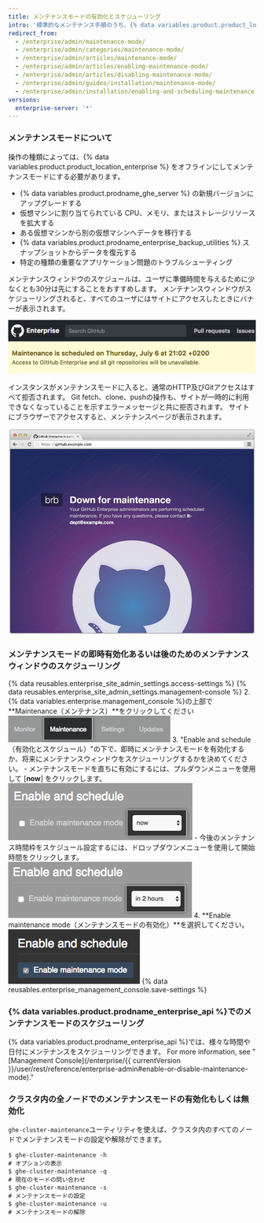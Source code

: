 ```yaml
---
title: メンテナンスモードの有効化とスケジューリング
intro: '標準的なメンテナンス手順のうち、{% data variables.product.product_location_enterprise %} のアップグレードやバックアップの復元などは、通常の使用のためにインスタンスをオフラインにしなければならないものがあります。'
redirect_from:
  - /enterprise/admin/maintenance-mode/
  - /enterprise/admin/categories/maintenance-mode/
  - /enterprise/admin/articles/maintenance-mode/
  - /enterprise/admin/articles/enabling-maintenance-mode/
  - /enterprise/admin/articles/disabling-maintenance-mode/
  - /enterprise/admin/guides/installation/maintenance-mode/
  - /enterprise/admin/installation/enabling-and-scheduling-maintenance-mode
versions:
  enterprise-server: '*'
---
```


### メンテナンスモードについて

操作の種類によっては、{% data variables.product.product_location_enterprise %} をオフラインにしてメンテナンスモードにする必要があります。
- {% data variables.product.prodname_ghe_server %} の新規バージョンにアップグレードする
- 仮想マシンに割り当てられている CPU、メモリ、またはストレージリソースを拡大する
- ある仮想マシンから別の仮想マシンへデータを移行する
- {% data variables.product.prodname_enterprise_backup_utilities %} スナップショットからデータを復元する
- 特定の種類の重要なアプリケーション問題のトラブルシューティング

メンテナンスウィンドウのスケジュールは、ユーザに準備時間を与えるために少なくとも30分は先にすることをおすすめします。 メンテナンスウィンドウがスケジューリングされると、すべてのユーザにはサイトにアクセスしたときにバナーが表示されます。

![スケジューリングされたメンテナンスに関するエンドユーザ向けバナー](/assets/images/enterprise/maintenance/maintenance-scheduled.png)

インスタンスがメンテナンスモードに入ると、通常のHTTP及びGitアクセスはすべて拒否されます。 Git fetch、clone、pushの操作も、サイトが一時的に利用できなくなっていることを示すエラーメッセージと共に拒否されます。 サイトにブラウザーでアクセスすると、メンテナンスページが表示されます。

![メンテナンスモードのスプラッシュスクリーン](/assets/images/enterprise/maintenance/maintenance-mode-maintenance-page.png)

### メンテナンスモードの即時有効化あるいは後のためのメンテナンスウィンドウのスケジューリング

{% data reusables.enterprise_site_admin_settings.access-settings %}
{% data reusables.enterprise_site_admin_settings.management-console %}
2. {% data variables.enterprise.management_console %}の上部で**Maintenance（メンテナンス）**をクリックしてください ![[Maintenance] タブ](/assets/images/enterprise/management-console/maintenance-tab.png)
3. "Enable and schedule（有効化とスケジュール）"の下で、即時にメンテナンスモードを有効化するか、将来にメンテナンスウィンドウをスケジューリングするかを決めてください。
    - メンテナンスモードを直ちに有効にするには、プルダウンメニューを使用して [**now**] をクリックします。 ![メンテナンスモードを有効にするオプションが選択されたドロップダウンメニュー](/assets/images/enterprise/maintenance/enable-maintenance-mode-now.png)
    - 今後のメンテナンス時間枠をスケジュール設定するには、ドロップダウンメニューを使用して開始時間をクリックします。 ![メンテナンス時間枠を 2 時間でスケジュール設定するオプションが選択されたドロップダウンメニュー](/assets/images/enterprise/maintenance/schedule-maintenance-mode-two-hours.png)
4. **Enable maintenance mode（メンテナンスモードの有効化）**を選択してください。 ![メンテナンスモードの有効化とスケジューリングのためのチェックボックス](/assets/images/enterprise/maintenance/enable-maintenance-mode-checkbox.png)
{% data reusables.enterprise_management_console.save-settings %}

### {% data variables.product.prodname_enterprise_api %}でのメンテナンスモードのスケジューリング

{% data variables.product.prodname_enterprise_api %}では、様々な時間や日付にメンテナンスをスケジューリングできます。 For more information, see "[Management Console](/enterprise/{{ currentVersion }}/user/rest/reference/enterprise-admin#enable-or-disable-maintenance-mode)."

### クラスタ内の全ノードでのメンテナンスモードの有効化もしくは無効化

`ghe-cluster-maintenance`ユーティリティを使えば、クラスタ内のすべてのノードでメンテナンスモードの設定や解除ができます。

```shell
$ ghe-cluster-maintenance -h
# オプションの表示
$ ghe-cluster-maintenance -q
# 現在のモードの問い合わせ
$ ghe-cluster-maintenance -s
# メンテナンスモードの設定
$ ghe-cluster-maintenance -u
# メンテナンスモードの解除
```
